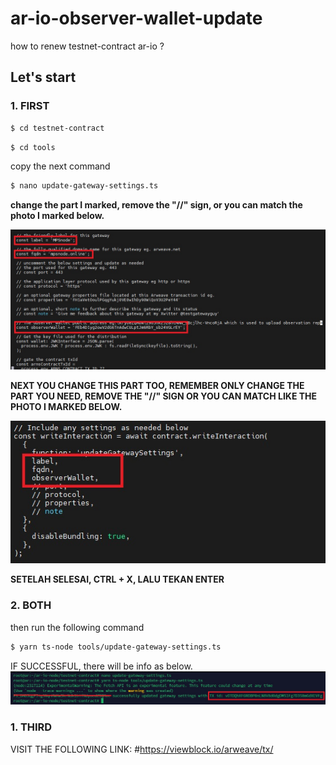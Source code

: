 # ar-io-observer-wallet-update
how to renew testnet-contract ar-io ?


## Let's start
### 1. FIRST

```bash
$ cd testnet-contract
```
```bash
$ cd tools
```
copy the next command

```bash
$ nano update-gateway-settings.ts
```
**change the part I marked, remove the "//" sign, or you can match the photo I marked below.**

<img src="images/1.jpg">

**NEXT YOU CHANGE THIS PART TOO, REMEMBER ONLY CHANGE THE PART YOU NEED, REMOVE THE "//" SIGN OR YOU CAN MATCH LIKE THE PHOTO I MARKED BELOW.**

<img src="images/2.jpg">

**SETELAH SELESAI, CTRL + X, LALU TEKAN ENTER**


### 2. BOTH

then run the following command
```bash
$ yarn ts-node tools/update-gateway-settings.ts
```

IF SUCCESSFUL, there will be info as below.
<img src="images/3.jpg">


### 1. THIRD
VISIT THE FOLLOWING LINK:
#https://viewblock.io/arweave/tx/









